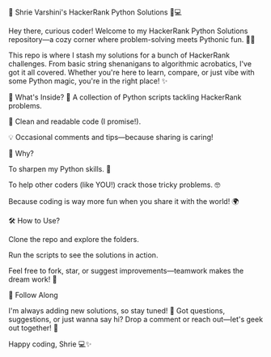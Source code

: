 🚀 Shrie Varshini's HackerRank Python Solutions 🐍💻


Hey there, curious coder! Welcome to my HackerRank Python Solutions repository—a cozy corner where problem-solving meets Pythonic fun. 🧩🐍

This repo is where I stash my solutions for a bunch of HackerRank challenges. From basic string shenanigans to algorithmic acrobatics, I've got it all covered. Whether you're here to learn, compare, or just vibe with some Python magic, you're in the right place! ✨

🌟 What's Inside?
📂 A collection of Python scripts tackling HackerRank problems.

🎯 Clean and readable code (I promise!).

💡 Occasional comments and tips—because sharing is caring!


🤔 Why?

To sharpen my Python skills. 💪

To help other coders (like YOU!) crack those tricky problems. 🤓

Because coding is way more fun when you share it with the world! 🌍


🛠️ How to Use?

Clone the repo and explore the folders.

Run the scripts to see the solutions in action.

Feel free to fork, star, or suggest improvements—teamwork makes the dream work! 🌟


🐾 Follow Along

I'm always adding new solutions, so stay tuned! 🚧
Got questions, suggestions, or just wanna say hi? Drop a comment or reach out—let's geek out together! 🎉

Happy coding,
Shrie 💻✨
